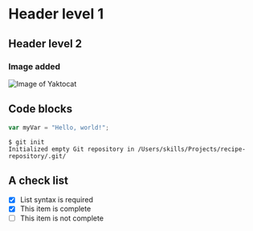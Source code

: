# Header level 1

## Header level 2

### Image added

![Image of Yaktocat](https://octodex.github.com/images/yaktocat.png)


## Code blocks

``` javascript
var myVar = "Hello, world!";
```

```
$ git init
Initialized empty Git repository in /Users/skills/Projects/recipe-repository/.git/
```

## A check list
- [x] List syntax is required
- [x] This item is complete
- [ ] This item is not complete
